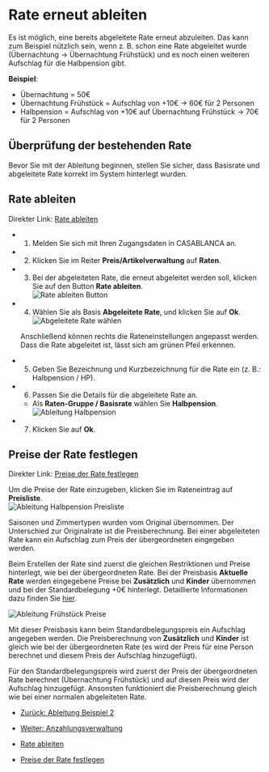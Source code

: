# Rate erneut ableiten

Es ist möglich, eine bereits abgeleitete Rate erneut abzuleiten. Das kann zum Beispiel nützlich sein, wenn z. B. schon eine Rate abgeleitet wurde (Übernachtung -> Übernachtung Frühstück) und es noch einen weiteren Aufschlag für die Halbpension gibt.

**Beispiel**:  
* Übernachtung = 50€  
* Übernachtung Frühstück = Aufschlag von +10€ -> 60€ für 2 Personen  
* Halbpension = Aufschlag von +10€ auf Übernachtung Frühstück -> 70€ für 2 Personen

## Überprüfung der bestehenden Rate

Bevor Sie mit der Ableitung beginnen, stellen Sie sicher, dass Basisrate und abgeleitete Rate korrekt im System hinterlegt wurden.

## Rate ableiten

Direkter Link: [Rate ableiten](https://docs.casablanca.at/desktop/raten/ableitung/abl_neu/#rate-ableiten "Direkter Link zu Rate ableiten")

* 1. Melden Sie sich mit Ihren Zugangsdaten in CASABLANCA an.  
* 2. Klicken Sie im Reiter **Preis/Artikelverwaltung** auf **Raten**.  
* 3. Bei der abgeleiteten Rate, die erneut abgeleitet werden soll, klicken Sie auf den Button **Rate ableiten**.  
  ![Rate ableiten Button](https://docs.casablanca.at/assets/images/rate_ableiten_button2-ab133c8af1ae001ae165fd26603904c2.png "Rate ableiten Button")  
* 4. Wählen Sie als Basis **Abgeleitete Rate**, und klicken Sie auf **Ok**.  
  ![Abgeleitete Rate wählen](https://docs.casablanca.at/assets/images/abgeleitete_rate1-e9b3b9b50a7a1cfd0d7de8cecd714023.png "Rate ableiten")  

  Anschließend können rechts die Rateneinstellungen angepasst werden. Dass die Rate abgeleitet ist, lässt sich am grünen Pfeil erkennen.  
* 5. Geben Sie Bezeichnung und Kurzbezeichnung für die Rate ein (z. B.: Halbpension / HP).  
* 6. Passen Sie die Details für die abgeleitete Rate an.  
  * Als **Raten-Gruppe / Basisrate** wählen Sie **Halbpension**.  
    ![Ableitung Halbpension](https://docs.casablanca.at/assets/images/ableitung_hp-67402687cf90bc3958f03d72292236f7.png "Ableitung Halbpension")  
* 7. Klicken Sie auf **Ok**.

## Preise der Rate festlegen

Direkter Link: [Preise der Rate festlegen](https://docs.casablanca.at/desktop/raten/ableitung/abl_neu/#preise-der-rate-festlegen "Direkter Link zu Preise der Rate festlegen")

Um die Preise der Rate einzugeben, klicken Sie im Rateneintrag auf **Preisliste**.  
![Ableitung Halbpension Preisliste](https://docs.casablanca.at/assets/images/ableitung_hp_preisliste-29aac94d4dfd152468d66a1590cea23d.png "Ableitung Halbpension")

Saisonen und Zimmertypen wurden vom Original übernommen. Der Unterschied zur Originalrate ist die Preisberechnung. Bei einer abgeleiteten Rate kann ein Aufschlag zum Preis der übergeordneten eingegeben werden.

Beim Erstellen der Rate sind zuerst die gleichen Restriktionen und Preise hinterlegt, wie bei der übergeordneten Rate. Bei der Preisbasis **Aktuelle Rate** werden eingegebene Preise bei **Zusätzlich** und **Kinder** übernommen und bei der Standardbelegung +0€ hinterlegt. Detaillierte Informationen dazu finden Sie [hier](https://docs.casablanca.at/desktop/raten/ableitung/preisbasis).

![Ableitung Frühstück Preise](https://docs.casablanca.at/assets/images/ableitung_fruehstueck_preise-f58b5502b28623605aafbce1c01a4a8d.png "Ableitung Frühstück Preise")

Mit dieser Preisbasis kann beim Standardbelegungspreis ein Aufschlag angegeben werden. Die Preisberechnung von **Zusätzlich** und **Kinder** ist gleich wie bei der übergeordneten Rate (es wird der Preis für eine Person berechnet und diesem Preis der Aufschlag hinzugefügt).

Für den Standardbelegungspreis wird zuerst der Preis der übergeordneten Rate berechnet (Übernachtung Frühstück) und auf diesen Preis wird der Aufschlag hinzugefügt. Ansonsten funktioniert die Preisberechnung gleich wie bei einer normalen abgeleiteten Rate.

* [Zurück: Ableitung Beispiel 2](https://docs.casablanca.at/desktop/raten/ableitung/abl_frueh)  
* [Weiter: Anzahlungsverwaltung](https://docs.casablanca.at/desktop/raten/deposit_management/)  

* [Rate ableiten](https://docs.casablanca.at/desktop/raten/ableitung/abl_neu/#rate-ableiten)  
* [Preise der Rate festlegen](https://docs.casablanca.at/desktop/raten/ableitung/abl_neu/#preise-der-rate-festlegen)